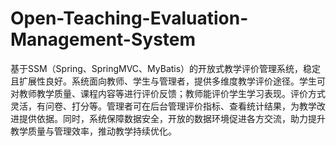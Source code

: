 # Open-Teaching-Evaluation-Management-System
基于SSM（Spring、SpringMVC、MyBatis）的开放式教学评价管理系统，稳定且扩展性良好。系统面向教师、学生与管理者，提供多维度教学评价途径。学生可对教师教学质量、课程内容等进行评价反馈；教师能评价学生学习表现。评价方式灵活，有问卷、打分等。管理者可在后台管理评价指标、查看统计结果，为教学改进提供依据。同时，系统保障数据安全，开放的数据环境促进各方交流，助力提升教学质量与管理效率，推动教学持续优化。 
